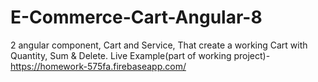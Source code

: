 # E-Commerce-Cart-Angular-8
2 angular component, Cart and Service, That create a working Cart with Quantity, Sum &amp; Delete.
Live Example(part of working project)- https://homework-575fa.firebaseapp.com/
